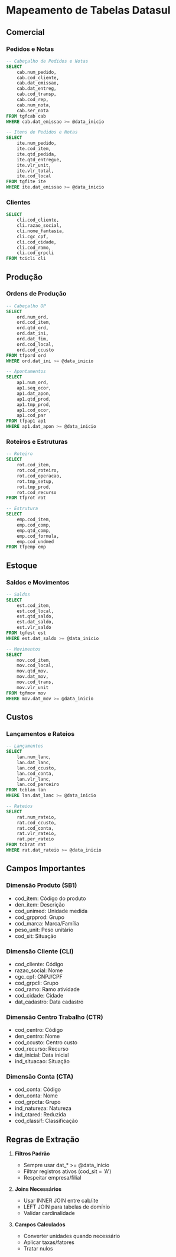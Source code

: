 # Mapeamento de Tabelas Datasul

## Comercial

### Pedidos e Notas
```sql
-- Cabeçalho de Pedidos e Notas
SELECT 
    cab.num_pedido,
    cab.cod_cliente,
    cab.dat_emissao,
    cab.dat_entreg,
    cab.cod_transp,
    cab.cod_rep,
    cab.num_nota,
    cab.ser_nota
FROM tgfcab cab
WHERE cab.dat_emissao >= @data_inicio

-- Itens de Pedidos e Notas
SELECT 
    ite.num_pedido,
    ite.cod_item,
    ite.qtd_pedida,
    ite.qtd_entregue,
    ite.vlr_unit,
    ite.vlr_total,
    ite.cod_local
FROM tgfite ite
WHERE ite.dat_emissao >= @data_inicio
```

### Clientes
```sql
SELECT 
    cli.cod_cliente,
    cli.razao_social,
    cli.nome_fantasia,
    cli.cgc_cpf,
    cli.cod_cidade,
    cli.cod_ramo,
    cli.cod_grpcli
FROM tcicli cli
```

## Produção

### Ordens de Produção
```sql
-- Cabeçalho OP
SELECT 
    ord.num_ord,
    ord.cod_item,
    ord.qtd_ord,
    ord.dat_ini,
    ord.dat_fim,
    ord.cod_local,
    ord.cod_ccusto
FROM tfpord ord
WHERE ord.dat_ini >= @data_inicio

-- Apontamentos
SELECT 
    ap1.num_ord,
    ap1.seq_ocor,
    ap1.dat_apon,
    ap1.qtd_prod,
    ap1.tmp_prod,
    ap1.cod_ocor,
    ap1.cod_par
FROM tfpap1 ap1
WHERE ap1.dat_apon >= @data_inicio
```

### Roteiros e Estruturas
```sql
-- Roteiro
SELECT 
    rot.cod_item,
    rot.cod_roteiro,
    rot.cod_operacao,
    rot.tmp_setup,
    rot.tmp_prod,
    rot.cod_recurso
FROM tfprot rot

-- Estrutura
SELECT 
    emp.cod_item,
    emp.cod_comp,
    emp.qtd_comp,
    emp.cod_formula,
    emp.cod_undmed
FROM tfpemp emp
```

## Estoque

### Saldos e Movimentos
```sql
-- Saldos
SELECT 
    est.cod_item,
    est.cod_local,
    est.qtd_saldo,
    est.dat_saldo,
    est.vlr_saldo
FROM tgfest est
WHERE est.dat_saldo >= @data_inicio

-- Movimentos
SELECT 
    mov.cod_item,
    mov.cod_local,
    mov.qtd_mov,
    mov.dat_mov,
    mov.cod_trans,
    mov.vlr_unit
FROM tgfmov mov
WHERE mov.dat_mov >= @data_inicio
```

## Custos

### Lançamentos e Rateios
```sql
-- Lançamentos
SELECT 
    lan.num_lanc,
    lan.dat_lanc,
    lan.cod_ccusto,
    lan.cod_conta,
    lan.vlr_lanc,
    lan.cod_parceiro
FROM tcblan lan
WHERE lan.dat_lanc >= @data_inicio

-- Rateios
SELECT 
    rat.num_rateio,
    rat.cod_ccusto,
    rat.cod_conta,
    rat.vlr_rateio,
    rat.per_rateio
FROM tcbrat rat
WHERE rat.dat_rateio >= @data_inicio
```

## Campos Importantes

### Dimensão Produto (SB1)
- cod_item: Código do produto
- den_item: Descrição
- cod_unimed: Unidade medida
- cod_grpprod: Grupo
- cod_marca: Marca/Família
- peso_unit: Peso unitário
- cod_sit: Situação

### Dimensão Cliente (CLI)
- cod_cliente: Código
- razao_social: Nome
- cgc_cpf: CNPJ/CPF
- cod_grpcli: Grupo
- cod_ramo: Ramo atividade
- cod_cidade: Cidade
- dat_cadastro: Data cadastro

### Dimensão Centro Trabalho (CTR)
- cod_centro: Código
- den_centro: Nome
- cod_ccusto: Centro custo
- cod_recurso: Recurso
- dat_inicial: Data inicial
- ind_situacao: Situação

### Dimensão Conta (CTA)
- cod_conta: Código
- den_conta: Nome
- cod_grpcta: Grupo
- ind_natureza: Natureza
- ind_ctared: Reduzida
- cod_classif: Classificação

## Regras de Extração

1. **Filtros Padrão**
   - Sempre usar dat_* >= @data_inicio
   - Filtrar registros ativos (cod_sit = 'A')
   - Respeitar empresa/filial

2. **Joins Necessários**
   - Usar INNER JOIN entre cab/ite
   - LEFT JOIN para tabelas de domínio
   - Validar cardinalidade

3. **Campos Calculados**
   - Converter unidades quando necessário
   - Aplicar taxas/fatores
   - Tratar nulos